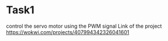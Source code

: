 # Task1
control the servo motor using the PWM signal
Link of the project
https://wokwi.com/projects/407994342326041601

